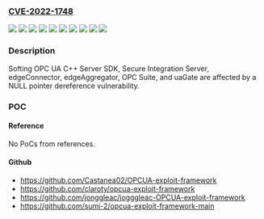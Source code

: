 ### [CVE-2022-1748](https://cve.mitre.org/cgi-bin/cvename.cgi?name=CVE-2022-1748)
![](https://img.shields.io/static/v1?label=Product&message=OPC%20UA%20C%2B%2B%20SDK&color=blue)
![](https://img.shields.io/static/v1?label=Product&message=Secure%20Integration%20Server&color=blue)
![](https://img.shields.io/static/v1?label=Product&message=edgeAggregator&color=blue)
![](https://img.shields.io/static/v1?label=Product&message=edgeConnector%20840D&color=blue)
![](https://img.shields.io/static/v1?label=Product&message=edgeConnector%20Modbus&color=blue)
![](https://img.shields.io/static/v1?label=Product&message=edgeConnector%20Siemens&color=blue)
![](https://img.shields.io/static/v1?label=Version&message=%3D%20V1.22%20&color=brighgreen)
![](https://img.shields.io/static/v1?label=Version&message=%3D%20V3.10%20&color=brighgreen)
![](https://img.shields.io/static/v1?label=Version&message=%3D%20V6.00%20&color=brighgreen)
![](https://img.shields.io/static/v1?label=Vulnerability&message=CWE-476%3A%20NULL%20Pointer%20Dereference&color=brighgreen)

### Description

Softing OPC UA C++ Server SDK, Secure Integration Server, edgeConnector, edgeAggregator, OPC Suite, and uaGate are affected by a NULL pointer dereference vulnerability.

### POC

#### Reference
No PoCs from references.

#### Github
- https://github.com/Castanea02/OPCUA-exploit-framework
- https://github.com/claroty/opcua-exploit-framework
- https://github.com/jonggleac/jogggleac-OPCUA-exploit-framework
- https://github.com/sumi-2/opcua-exploit-framework-main

